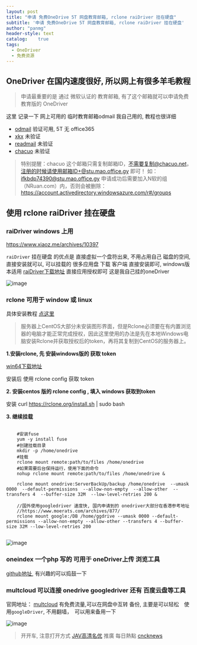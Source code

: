 ```yaml
---
layout: post
title: "申请 免费OneDrive 5T 网盘教育邮箱, rclone raiDriver 挂在硬盘"
subtitle: '申请 免费OneDrive 5T 网盘教育邮箱, rclone raiDriver 挂在硬盘'
author: "panmg"
header-style: text
catalog:    true
tags:
  - OneDriver 
  - 免费资源
---
```



## OneDriver 在国内速度很好, 所以网上有很多羊毛教程

> 申请最重要的是 通过 微软认证的 教育邮箱, 有了这个邮箱就可以申请免费教育版的 OneDriver

这里 记录一下 网上可用的 临时教育邮箱odmail 我自己用的, 教程也很详细

* [odmail](https://search.cocook.cn/redirect?url=https://t.odmail.cn/)   验证可用, 5T 无 office365
* [xkx](https://search.cocook.cn/redirect?url=http://xkx.me/)   未验证
* [readmail](https://search.cocook.cn/redirect?url=http://onedrive.readmail.net/)   未验证
* [chacuo](https://search.cocook.cn/redirect?url=http://24mail.chacuo.net/)   未验证

>特别提醒：chacuo 这个邮箱只需复制邮箱ID，不需要复制@chacuo.net，注册的时候请使用邮箱ID+@stu.mao.office.gy 即可！
如：ifkbdp74390@stu.mao.office.gy
申请成功后需要加入N软的组（NRuan.com）内，否则会被删除：https://account.activedirectory.windowsazure.com/r#/groups



## 使用 rclone raiDriver 挂在硬盘

### raiDriver windows 上用

https://www.xiaoz.me/archives/10397

`raiDriver` 挂在硬盘 的优点是 直接虚拟一个盘符出来, 不用占用自己 磁盘的空间, 直接安装就可以, 可以挂载的 很多应用盘
下载 客户端 直接安装即可, windows版本适用  [raiDriver下载地址](https://search.cocook.cn/redirect?url=https://www.raidrive.com/Download) 
直接应用授权即可
这是我自己挂的oneDriver 

![image](https://cocook.cn/img/raidriver.jpg)


### rclone 可用于 window 或 linux

具体安装教程 [点这里](https://search.cocook.cn/redirect?url=https://www.xiaoz.me/archives/10397)

>服务器上CentOS大部分未安装图形界面，但是Rclone必须要在有内置浏览器的电脑才能正常完成授权，因此这里使用的办法是先在本地Windows电脑安装Rclone并获取授权后的token，再将其复制到CentOS的服务器上。

**1.安装rclone, 先 安装windows版的 获取 token**
	
[win64下载地址 ](https://downloads.rclone.org/v1.41/rclone-v1.41-windows-amd64.zip)

 安装后 使用 rclone config 获取 token 

**2. 安装centos 版的 rclone config , 填入 windows 获取到token**
	
安装 curl https://rclone.org/install.sh | sudo bash
	
**3. 继续挂载**
```nginx

	#安装fuse
	yum -y install fuse
	#创建挂载目录
	mkdir -p /home/onedrive
	#挂载
	rclone mount remote:path/to/files /home/onedrive
	#如果需要后台保持运行，使用下面的命令
	nohup rclone mount remote:path/to/files /home/onedrive &
	
	rclone mount onedrive:ServerBackUp/backup /home/onedrive  --umask 0000  --default-permissions  --allow-non-empty  --allow-other  --transfers 4  --buffer-size 32M  --low-level-retries 200 &
	
	//国外使用googledriver 速度快, 国内申请到的 onedriver大部分在香港参考地址
	//https://www.moerats.com/archives/877/
	rclone mount google:/DB /home/ggdrive --umask 0000 --default-permissions --allow-non-empty --allow-other --transfers 4 --buffer-size 32M --low-level-retries 200
	
```
	
![image](https://cocook.cn/img/rclone.jpg)

### oneindex 一个php 写的 可用于 oneDriver上传 浏览工具

 [github地址](https://github.com/donwa/oneindex), 有兴趣的可以捣鼓一下
 

### multcloud  可以连接 onedrive googledriver 还有 百度云盘等工具

官网地址： [multcloud](https://search.cocook.cn/redirect?url=https://www.multcloud.com)
有免费流量,可以在网盘中互转 备份, 主要是可以轻松　使用`googleDriver`, 不用翻墙，　可以用来备用一下

![image](https://cocook.cn/img/multCloud.jpg)


> 开开车, 注意打开方式 [JAV高清名优](https://www.xkspp.com)
推廣 每日熱點   [cncknews](https://www.cncknews.com/)


